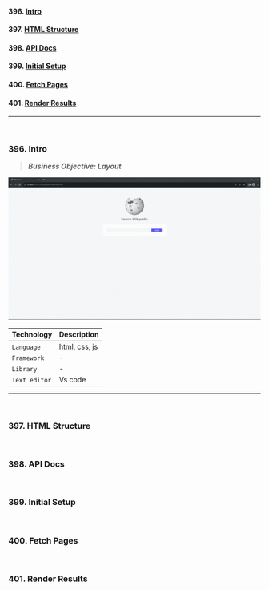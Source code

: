 #### 396. [Intro](#396)

#### 397. [HTML Structure](#397)

#### 398. [API Docs](#398)

#### 399. [Initial Setup](#399)

#### 400. [Fetch Pages](#400)

#### 401. [Render Results](#401)

---

<br>

### 396. Intro<a id="396"></a>

> **_Business Objective: Layout_**

<img src="notes/app.gif" >

| Technology    | Description   |
| ------------- | ------------- |
| `Language`    | html, css, js |
| `Framework`   | -             |
| `Library`     | -             |
| `Text editor` | Vs code       |

---

<br>

### 397. HTML Structure<a id="397"></a>

<br>

### 398. API Docs<a id="398"></a>

<br>

### 399. Initial Setup<a id="399"></a>

<br>

### 400. Fetch Pages<a id="400"></a>

<br>

### 401. Render Results<a id="401"></a>

<br>
